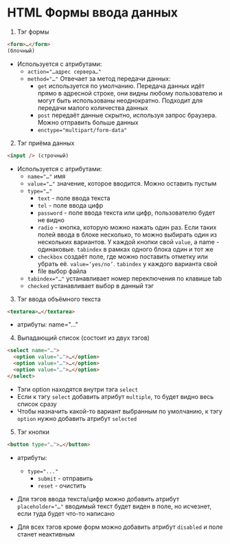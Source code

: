 # HTML Формы ввода данных

1. Тэг формы

```html
<form>…</form>
(блочный)
```

- Используется с атрибутами:
  - `action="…адрес сервера…"`
  - `method="…"` Отвечает за метод передачи данных:
    - `get` используется по умолчанию. Передача данных идёт прямо в адресной строке, они видны любому пользователю и могут быть использованы неоднократно. Подходит для передачи малого количества данных
    - `post` передаёт данные скрытно, используя запрос браузера. Можно отправить больше данных
    - `enctype="multipart/form-data"`

2. Тэг приёма данных

```html
<input /> (строчный)
```

- Используется с атрибутами:
  - `name="…"` имя
  - `value="…"` значение, которое вводится. Можно оставить пустым
  - `type="…"`
    - `text` - поле ввода текста
    - `tel` - поле ввода цифр
    - `password` - поле ввода текста или цифр, пользователю будет не видно
    - `radio` - кнопка, которую можно нажать один раз. Если таких полей ввода в блоке несколько, то можно выбирать один из нескольких вариантов. У каждой кнопки свой `value`, a name - одинаковые. `tabindex` в рамках одного блока один и тот же
    - `checkbox` создаёт поле, где можно поставить отметку или убрать её. `value=‘yes/no’`. `tabindex` у каждого варианта свой
    - file выбор файла
  - `tabindex="…"` устанавливает номер переключения по клавише tab
  - `checked` устанавливает выбор в данный тэг

3. Тэг ввода объёмного текста

```html
<textarea>…</textarea>
```

- атрибуты:
  name="…"

4. Выпадающий список (состоит из двух тэгов)

```html
<select name="…">
  <option value="…">…</option>
  <option value="…">…</option>
  <option value="…">…</option>
</select>
```

- Тэги option находятся внутри тэга `select`
- Если к тэгу `select` добавить атрибут `multiple`, то будет видно весь список сразу
- Чтобы назначить какой-то вариант выбранным по умолчанию, к тэгу `option` нужно добавить атрибут `selected`

5. Тэг кнопки

```html
<button type="…">…</button>
```

- атрибуты:

  - `type="..."`
    - `submit` - отправить
    - `reset` - очистить

- Для тэгов ввода текста/цифр можно добавить атрибут `placeholder="…"` вводимый текст будет виден в поле, но исчезнет, если туда будет что-то написано

- Для всех тэгов кроме форм можно добавить атрибут `disabled` и поле станет неактивным
